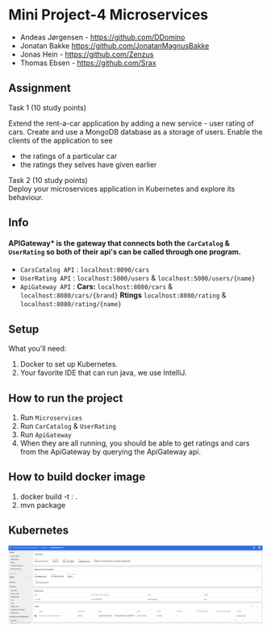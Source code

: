 # Mini Project-4 Microservices
- Andeas Jørgensen - https://github.com/DDomino
- Jonatan Bakke https://github.com/JonatanMagnusBakke
- Jonas Hein - https://github.com/Zenzus
- Thomas Ebsen - https://github.com/Srax 

## Assignment
Task 1 (10 study points)

Extend the rent-a-car application by adding a new service - user rating of cars. Create and use a MongoDB database as a storage of users. Enable the clients of the application to see

- the ratings of a particular car
- the ratings they selves have given earlier


Task 2 (10 study points)  
Deploy your microservices application in Kubernetes and explore its behaviour.

## Info

#### APIGateway* is the gateway that connects both the `CarCatalog` & `UserRating` so both  of their api's can be called through one program.  
- `CarsCatalog API` : `localhost:8090/cars`
- `UserRating API` : `localhost:5000/users` & `localhost:5000/users/{name}`
- `ApiGateway API` : **Cars:** `localhost:8080/cars` & `localhost:8080/cars/{brand}` **Rtings** `localhost:8080/rating` & `localhost:8080/rating/{name}`

## Setup
What you'll need:
1. Docker to set up Kubernetes.
2. Your favorite IDE that can run java, we use IntelliJ.

## How to run the project
1. Run `Microservices`
2. Run `CarCatalog` & `UserRating`
3. Run `ApiGateway`
4. When they are all running, you should be able to get ratings and cars from the ApiGateway by querying the ApiGateway api.

  
## How to build docker image
1. docker build -t <name>:<versionnumber> .
2. mvn package
  
## Kubernetes

![Kubernetes](/kubernetes.png)

